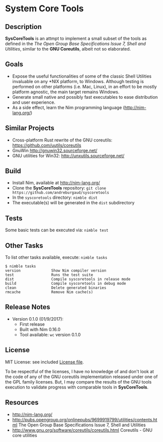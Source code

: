 # System Core Tools

## Description

**SysCoreTools** is an attmpt to implement a small subset of the tools as defined in the *The Open Group Base Specifications Issue 7, Shell and Utilities*, similar to the **GNU Coreutils**, albeit not so elaborated.

## Goals

* Expose the useful functionalities of some of the classic Shell Utilities invaluable on any *NIX platform, to Windows. Although testing is performed on other platforms (i.e. Mac, Linux), in an effort to be mostly platform agnostic, the main target remains Windows.
* Generate small native and possibly fast executables to ease distribution and user experience.
* As a side effect, learn the Nim programming language (http://nim-lang.org/)

## Similar Projects

* Cross-platform Rust rewrite of the GNU coreutils: https://github.com/uutils/coreutils
* GnuWin http://gnuwin32.sourceforge.net/
* GNU utilities for Win32: http://unxutils.sourceforge.net/

## Build

* Install Nim, available at http://nim-lang.org/
* Clone the **SysCoreTools** repository: `git clone https://github.com/andreburgaud/syscoretools`
* In the `syscoretools` directory: `nimble dist`
* The executable(s) will be generated in the `dist` subdirectory

## Tests

Some basic tests can be executed via: `nimble test`

## Other Tasks

To list other tasks available, execute: `nimble tasks`

```
$ nimble tasks
version              Show Nim compiler version
test                 Runs the test suite
dist                 Compile syscoretools in release mode
build                Compile syscoretools in debug mode
clean                Delete generated binaries
rmcache              Remove Nim cache(s)
```

## Release Notes

* Version 0.1.0 (01/9/2017):
  * First release
  * Built with Nim 0.16.0
  * Tool available: `wc` version 0.1.0

## License

MIT License: see included [License file](LICENSE.md).

To be respectful of the licenses, I have no knowledge of and don't look at the code of any of the GNU coreutils implementation released under one of the GPL family licenses. But, I may compare the results of the GNU tools execution to validate progress with comparable tools in **SysCoreTools**.

## Resources

* http://nim-lang.org/
* http://pubs.opengroup.org/onlinepubs/9699919799/utilities/contents.html The Open Group Base Specifications Issue 7, Shell and Utilities
* http://www.gnu.org/software/coreutils/coreutils.html Coreutils - GNU core utilities
